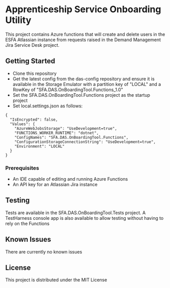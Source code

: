 # Apprenticeship Service Onboarding Utility

This project contains Azure functions that will create and delete users in the ESFA Atlassian instance from requests raised in the Demand Management Jira Service Desk project.

## Getting Started

* Clone this repository
* Get the latest config from the das-config repository and ensure it is available in the Storage Emulator with a partition key of "LOCAL" and a RowKey of "SFA.DAS.OnBoardingTool.Functions_1.0"
* Set the SFA.DAS.OnBoardingTool.Functions project as the startup project
* Set local.settings.json as follows:

```
{
  "IsEncrypted": false,
  "Values": {
    "AzureWebJobsStorage": "UseDevelopment=true",
    "FUNCTIONS_WORKER_RUNTIME": "dotnet",    
    "ConfigNames": "SFA.DAS.OnBoardingTool.Functions",
    "ConfigurationStorageConnectionString": "UseDevelopment=true",
    "Environment": "LOCAL"
  }  
}
```

### Prerequisites

* An IDE capable of editing and running Azure Functions
* An API key for an Atlassian Jira instance

## Testing

Tests are available in the SFA.DAS.OnBoardingTool.Tests project. A TestHarness console app is also available to allow testing without having to rely on the Functions

## Known Issues

There are currently no known issues

## License

This project is distributed under the MIT License